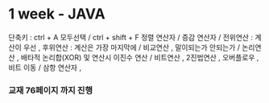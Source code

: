 # 1 week - JAVA
단축키 : ctrl + A 모두선택 / ctrl + shift + F 정렬 
연산자 / 증감 연산자 / 
전위연산 : 계산이 우선 , 후위연산 : 계산은 가장 마지막에 / 
비교연산 , 말이되는가 안되는가 / 
논리연산 , 배타적 논리합(XOR) 및 연산시 이진수 연산 /
비트연산 , 2진법연산 , 오버플로우 , 비트 이동 / 
삼항 연산자 , 
### 교재 76페이지 까지 진행